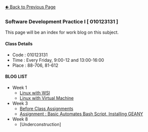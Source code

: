 [🢀 Back to Previous Page](./)

### Software Development Practice I [ 010123131 ]

This page will be an index for work blog on this subject.

#### Class Details
* Code  : 010123131
* Time  : Every Friday, 9:00-12 and 13:00-16:00
* Place : 88-706, 81-612

#### BLOG LIST

- Week 1
    - [Linux with WSl](./week1_wsl.md)
    - [Linux with Virtual Machine](./week1_vm.md)
- Week 3
    - [Before Class Assignments](./SoftDev1/Week3/beforeClass_Assignment.md)
    - [Assignment : Basic Automates Bash Script, Installing GEANY](./SoftDev1/Week3/asgn_week3.md)
- Week 8
    - [Underconstruction]

